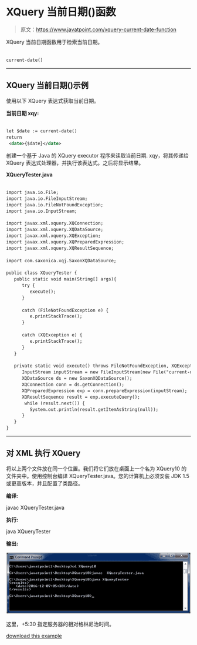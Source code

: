 # XQuery 当前日期()函数

> 原文：<https://www.javatpoint.com/xquery-current-date-function>

XQuery 当前日期函数用于检索当前日期。

```xml

current-date() 

```

* * *

## XQuery 当前日期()示例

使用以下 XQuery 表达式获取当前日期。

**当前日期 xqy:**

```xml

let $date := current-date()
return
 <date>{$date}</date> 

```

创建一个基于 Java 的 XQuery executor 程序来读取当前日期. xqy，将其传递给 XQuery 表达式处理器，并执行该表达式。之后将显示结果。

**XQueryTester.java**

```xml

import java.io.File;
import java.io.FileInputStream;
import java.io.FileNotFoundException;
import java.io.InputStream;

import javax.xml.xquery.XQConnection;
import javax.xml.xquery.XQDataSource;
import javax.xml.xquery.XQException;
import javax.xml.xquery.XQPreparedExpression;
import javax.xml.xquery.XQResultSequence;

import com.saxonica.xqj.SaxonXQDataSource;

public class XQueryTester {
   public static void main(String[] args){
      try {
         execute();
      }

      catch (FileNotFoundException e) {
         e.printStackTrace();
      }

      catch (XQException e) {
         e.printStackTrace();
      }
   }

   private static void execute() throws FileNotFoundException, XQException{
      InputStream inputStream = new FileInputStream(new File("current-date.xqy"));
      XQDataSource ds = new SaxonXQDataSource();
      XQConnection conn = ds.getConnection();
      XQPreparedExpression exp = conn.prepareExpression(inputStream);
      XQResultSequence result = exp.executeQuery();
       while (result.next()) {
         System.out.println(result.getItemAsString(null));
      }
   }	
}

```

* * *

## 对 XML 执行 XQuery

将以上两个文件放在同一个位置。我们将它们放在桌面上一个名为 XQuery10 的文件夹中。使用控制台编译 XQueryTester.java。您的计算机上必须安装 JDK 1.5 或更高版本，并且配置了类路径。

**编译:**

javac XQueryTester.java

**执行:**

java XQueryTester

**输出:**

![XQUERY Current date function 1](img/eaf7b7a0b46e30136935eb800e12674c.png)

这里，+5:30 指定服务器的相对格林尼治时间。

[download this example](https://static.javatpoint.com/xquery/src/XQuery10.zip)